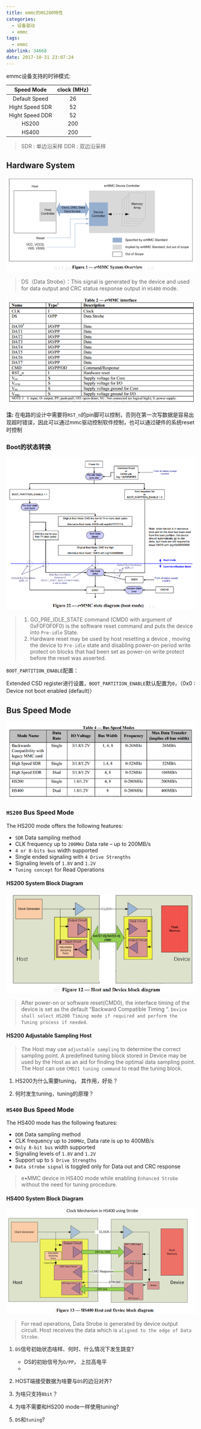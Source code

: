 ```yaml
---
title: emmc的HS200特性
categories:
  - 设备驱动
  - emmc
tags:
  - emmc
abbrlink: 34668
date: 2017-10-31 23:07:24
---
```




emmc设备支持的时钟模式:

| Speed Mode | clock (MHz) |
|:----------:|:-----------:|
|Default Speed| 26|
|Hight Speed SDR | 52 |
|Hight Speed DDR | 52 |
|HS200 | 200 |
|HS400 | 200 |

> SDR : 单边沿采样
> DDR : 双边沿采样

<!--more-->

## Hardware System

![emmc hardware](/images/emmc/emmc_hw.png)

> DS（Data Strobe）：This signal is generated by the device and used for data output and CRC status
response output in `HS400` mode.

![emmc gpio](/images/emmc/emmc_gpio.png)

**注:** 在电路的设计中需要将`RST_n`的pin脚可以控制，否则在第一次写数据是容易出现超时错误，因此可以通过mmc驱动控制软件控制，也可以通过硬件的系统reset时控制


### Boot的状态转换

![emmc boot](/images/emmc/emmc_boot.png)


>1. GO_PRE_IDLE_STATE command (CMD0 with argument of 0xF0F0F0F0) is the software reset command and puts the device into `Pre-idle` State.
>2. Hardware reset may be used by host resetting a device , moving the device to `Pre-idle` state and disabling power-on period write protect on blocks that had been set as power-on write protect before the reset was asserted.

`BOOT_PARTITION_ENABLE`配置：

Extended CSD register进行设置，`BOOT_PARTITION_ENABLE`默认配置为`0`，（0x0 : Device not boot enabled (default)）

## Bus Speed Mode

![emmc bus speed](/images/emmc/emmc_bus_speed_mode.png)

### `HS200` Bus Speed Mode

The HS200 mode offers the following features:

* `SDR` Data sampling method
* CLK frequency up to `200MHz` Data rate – up to 200MB/s
* `4 or 8-bits bus` width supported
* Single ended signaling with `4 Drive Strengths`
* Signaling levels of `1.8V` and `1.2V`
* `Tuning concept` for Read Operations

#### HS200 System Block Diagram

![emmc hs200 block](/images/emmc/emmc_hs200_block.png)

>After power-on or software reset(CMD0), the interface timing of the device is set as the default “Backward Compatible Timing “. `Device shall select HS200 Timing mode if required and perform the Tuning process if needed`.

#### **HS200 Adjustable Sampling Host**

>The Host may use `adjustable sampling` to determine the correct sampling point. A predefined tuning block stored in Device may be used by the Host as an aid for finding the optimal data sampling point. The Host can use `CMD21 tuning command` to read the tuning block.

1. HS200为什么需要tuning， 其作用，好处？

2. 何时发生tuning，tuning的原理？


### `HS400` Bus Speed Mode

The HS400 mode has the following features:

* `DDR` Data sampling method
* CLK frequency up to `200MHz`, Data rate is up to 400MB/s
* `Only 8-bit bus` width supported
* Signaling levels of `1.8V` and `1.2V`
* Support up to `5 Drive Strengths`
* `Data strobe signal` is toggled only for Data out and CRC response

> e•MMC device in HS400 mode while enabling `Enhanced Strobe` without the need for tuning procedure.

#### HS400 System Block Diagram

![emmc hs400 block](/images/emmc/emmc_hs400_block.png)

>For read operations, Data Strobe is generated by device output circuit. Host receives the data which is `aligned to the edge of Data Strobe`.


1. `DS`信号初始状态啥样、何时、什么情况下发生跳变?

    * DS的初始信号为`O/PP`， 上拉高电平
    *

2. HOST端接受数据为啥要与`DS`的边沿对齐?

3. 为啥只支持`8bit`？

4. 为啥不需要和HS200 mode一样使用tuning?

5. `DS`和`tuning`?
